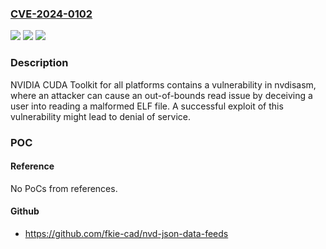 ### [CVE-2024-0102](https://cve.mitre.org/cgi-bin/cvename.cgi?name=CVE-2024-0102)
![](https://img.shields.io/static/v1?label=Product&message=NVIDIA%20CUDA%20Toolkit&color=blue)
![](https://img.shields.io/static/v1?label=Version&message=All%20versions%20up%20to%20and%20including%20CUDA%20Toolkit%2012.5U1%20&color=brightgreen)
![](https://img.shields.io/static/v1?label=Vulnerability&message=CWE-125%20Out-of-bounds%20Read&color=brightgreen)

### Description

NVIDIA CUDA Toolkit for all platforms contains a vulnerability in nvdisasm, where an attacker can cause an out-of-bounds read issue by deceiving a user into reading a malformed ELF file. A successful exploit of this vulnerability might lead to denial of service.

### POC

#### Reference
No PoCs from references.

#### Github
- https://github.com/fkie-cad/nvd-json-data-feeds

